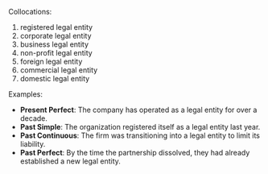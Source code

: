 Collocations:
1. registered legal entity
2. corporate legal entity
3. business legal entity
4. non-profit legal entity
5. foreign legal entity
6. commercial legal entity
7. domestic legal entity

Examples:
- **Present Perfect**: The company has operated as a legal entity for over a decade.
- **Past Simple**: The organization registered itself as a legal entity last year.
- **Past Continuous**: The firm was transitioning into a legal entity to limit its liability.
- **Past Perfect**: By the time the partnership dissolved, they had already established a new legal entity.